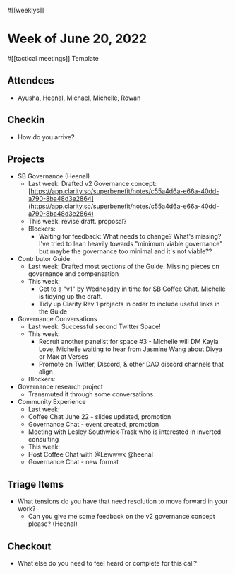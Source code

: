 #[[weeklys]] 
# Week of June 20, 2022
#[[tactical meetings]] Template
## Attendees
- Ayusha, Heenal, Michael, Michelle, Rowan

## Checkin
- How do you arrive?

## Projects
- SB Governance (Heenal)
	- Last week: Drafted v2 Governance concept: [https://app.clarity.so/superbenefit/notes/c55a4d6a-e66a-40dd-a790-8ba48d3e2864](https://app.clarity.so/superbenefit/notes/c55a4d6a-e66a-40dd-a790-8ba48d3e2864) 
	- This week: revise draft. proposal?
	- Blockers: 
		- Waiting for feedback: What needs to change? What's missing? I've tried to lean heavily towards "minimum viable governance" but maybe the governance too minimal and it's not viable??
- Contributor Guide
	- Last week: Drafted most sections of the Guide. Missing pieces on governance and compensation
	- This week:
		- Get to a "v1" by Wednesday in time for SB Coffee Chat. Michelle is tidying up the draft.
		- Tidy up Clarity Rev 1 projects in order to include useful links in the Guide
- Governance Conversations
	- Last week: Successful second Twitter Space!
	- This week: 
		- Recruit another panelist for space #3 - Michelle will DM Kayla Love, Michelle waiting to hear from Jasmine Wang about Divya or Max at Verses
		- Promote on Twitter, Discord, & other DAO discord channels that align
	- Blockers: 
- Governance research project 
	- Transmuted it through some conversations
- Community Experience
	- Last week:
	- Coffee Chat June 22 - slides updated, promotion
	- Governance Chat - event created, promotion
	- Meeting with Lesley Southwick-Trask who is interested in inverted consulting 
	- This week:
	- Host Coffee Chat with @Lewwwk @heenal 
	- Governance Chat - new format 

## Triage Items
- What tensions do you have that need resolution to move forward in your work?
	- Can you give me some feedback on the v2 governance concept please? (Heenal)

## Checkout
- What else do you need to feel heard or complete for this call?



